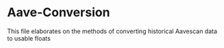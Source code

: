 # Aave-Conversion
This file elaborates on the methods of converting historical Aavescan data to usable floats
